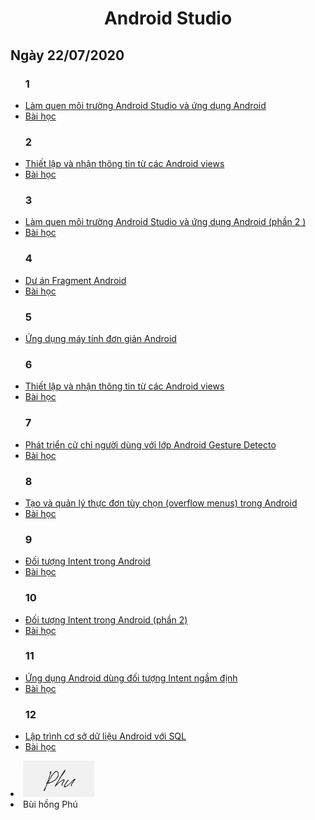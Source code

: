 <!DOCTYPE html>
<html>
     <h1><center>Android Studio</center></h1>
     
<h2> Ngày 22/07/2020</h2>
<ul><h3>1</h3>
  <li><a href="https://github.com/buihongphu/HelloWord">Làm quen môi trường Android Studio và ứng dụng Android</a></li>
  <li><a href="https://ngocminhtran.com/2018/06/28/lap-trinh-android-dung-android-studio-3-x/">Bài học</a></li>
</ul>

<ul><h3>2</h3>
<li><a href="https://github.com/buihongphu/BasicViewsActivity">Thiết lập và nhận thông tin từ các Android views</a></li>
<li><a href="https://ngocminhtran.com/2018/08/12/thiet-ke-giao-dien-nguoi-dung-voi-cong-cu-thiet-ke-android-studio-3-x/">Bài học</a></li>
</ul>

<ul><h3>3</h3>
<li><a href="https://github.com/buihongphu/MotionEventActvity">Làm quen môi trường Android Studio và ứng dụng Android (phần 2 )</a></li>
 <li><a href="https://ngocminhtran.com/2018/06/28/lap-trinh-android-dung-android-studio-3-x/">Bài học</a></li>
</ul>

<ul><h3>4</h3>
<li><a href="https://github.com/buihongphu/FragmentExampleActivtiy">Dư án Fragment Android</a></li>
<li><a href="https://ngocminhtran.com/2018/10/17/fragments-trong-android/">Bài học</a></li>
</ul>

<ul><h3>5</h3>
<li><a href="https://github.com/buihongphu/Calculator">Ứng dụng máy tính đơn giản Android</a></li>
</ul>

<ul><h3>6</h3>
<li><a href="https://github.com/buihongphu/findViewById1">Thiết lập và nhận thông tin từ các Android views</a></li>
<li><a href="https://ngocminhtran.com/2018/09/24/thiet-lap-va-nhan-thong-tin-tu-cac-views/">Bài học</a></li>
</ul>

<ul><h3>7</h3>
<li><a href="https://github.com/buihongphu/CommonGesturesActivity">Phát triển cử chỉ người dùng với lớp Android Gesture Detecto</a></li>
<li><a href="https://ngocminhtran.com/2018/10/08/phat-hien-cu-chi-nguoi-dung-voi-lop-android-gesture-detector/">Bài học</a></li>
</ul>


<ul><h3>8</h3>
<li><a href="https://github.com/buihongphu/MenuExampleActivity">Tạo và quản lý thực đơn tùy chọn (overflow menus) trong Android</a></li>
<li><a href="https://ngocminhtran.com/2018/10/27/tao-va-quan-ly-thuc-don-tuy-chon-overflow-menus-trong-android/">Bài học</a></li>
</ul>

<ul><h3>9</h3>
<li><a href="https://github.com/buihongphu/ExplicitIntent1">Đối tượng Intent trong Android</a></li>
<li><a href="https://ngocminhtran.com/2018/11/05/doi-tuong-intent-trong-android-phan-1/">Bài học</a></li>
</ul>

<ul><h3>10</h3>
<li><a href="https://github.com/buihongphu?tab=repositories">Đối tượng Intent trong Android (phần 2)</a></li>
<li><a href="https://ngocminhtran.wordpress.com/?p=3508&preview=true">Bài học</a></li>
</ul>

<ul><h3>11</h3>
<li><a href="https://github.com/buihongphu/ImplicitIntent1">Ứng dụng Android dùng đối tượng Intent ngầm định </a></li>
<li><a href="https://ngocminhtran.wordpress.com/?p=3508&preview=true">Bài học </a></li>
</ul>

<ul><h3>12</h3>
<li><a href="https://github.com/buihongphu/SQLiteDemoApplicationActivity">Lập trình cơ sở dữ liệu Android với SQL</a></li>
<li><a href="https://ngocminhtran.com/2018/11/14/lap-trinh-co-so-du-lieu-trong-android-phan-1/">Bài học</a></li>  
</ul>
<li><img src="https://raw.githubusercontent.com/buihongphu/Lam-quen-moi-truong-Android-Studio/master/ch%E1%BB%AF%20k%C3%AD.png" alt="Hình ảnh có tồn tại"></li>
<li>Bùi hồng Phú</li>
</html>

